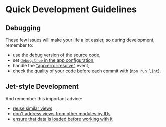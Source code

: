 # Quick Development Guidelines

## Debugging

These few issues will make your life a lot easier, so during development, remember to:

* use the [debug version of the source code](https://blog.webix.com/ui-development-and-debug-with-webix-js/),
* set [`debug:true` in the app configuration](part-ii-webix-jet-in-details/app-config.md#debugging),
* handle the ["app:error:resolve"](api/jetapp-events.md#app-error-resolve) event,
* check the quality of your code before each commit with \(`npm run lint`\).

## Jet-style Development

And remember this important advice:

* [reuse similar views](part-ii-webix-jet-in-details/views-and-subviews.md#3-class-views)
* [don't address views from other modules by IDs](part-ii-webix-jet-in-details/view-communication.md)
* [ensure that data is loaded before working with it](part-ii-webix-jet-in-details/asynchronous-views.md)
